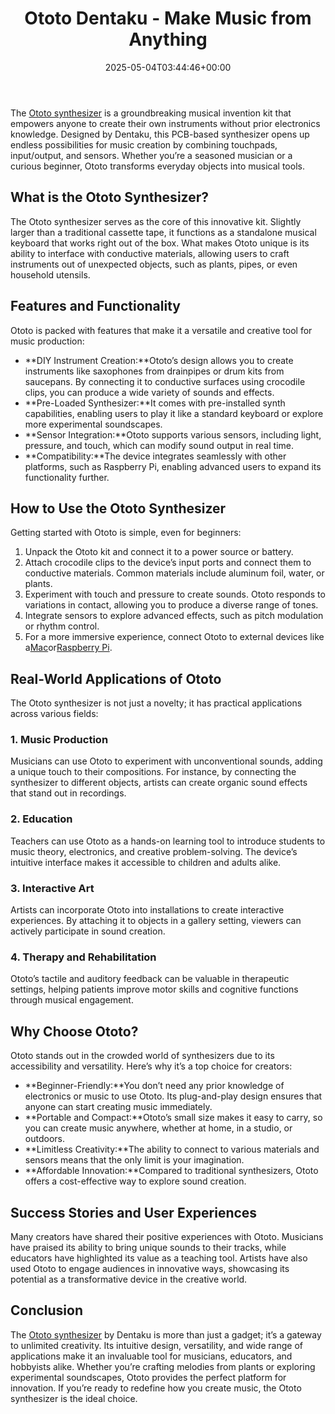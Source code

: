 ﻿---
layout: post
title: Ototo Dentaku - Make Music from Anything
date: '2025-05-04T03:44:46+00:00'
categories:
- Keyboard
tags: []
slug: /ototo-dentaku/
lastmod: 2025-05-07T12:21:28+03:00
---

The
[Ototo synthesizer](https://dentakulondon.com/ototo)
is a groundbreaking musical invention kit that empowers anyone to create their own instruments without prior electronics knowledge. Designed by Dentaku, this PCB-based synthesizer opens up endless possibilities for music creation by combining touchpads, input/output, and sensors. Whether you’re a seasoned musician or a curious beginner, Ototo transforms everyday objects into musical tools.
## What is the Ototo Synthesizer?
The Ototo synthesizer serves as the core of this innovative kit. Slightly larger than a traditional cassette tape, it functions as a standalone musical keyboard that works right out of the box. What makes Ototo unique is its ability to interface with conductive materials, allowing users to craft instruments out of unexpected objects, such as plants, pipes, or even household utensils.
## Features and Functionality
Ototo is packed with features that make it a versatile and creative tool for music production:
- **DIY Instrument Creation:**Ototo’s design allows you to create instruments like saxophones from drainpipes or drum kits from saucepans. By connecting it to conductive surfaces using crocodile clips, you can produce a wide variety of sounds and effects.
- **Pre-Loaded Synthesizer:**It comes with pre-installed synth capabilities, enabling users to play it like a standard keyboard or explore more experimental soundscapes.
- **Sensor Integration:**Ototo supports various sensors, including light, pressure, and touch, which can modify sound output in real time.
- **Compatibility:**The device integrates seamlessly with other platforms, such as Raspberry Pi, enabling advanced users to expand its functionality further.
## How to Use the Ototo Synthesizer
Getting started with Ototo is simple, even for beginners:
1. Unpack the Ototo kit and connect it to a power source or battery.
2. Attach crocodile clips to the device’s input ports and connect them to conductive materials. Common materials include aluminum foil, water, or plants.
3. Experiment with touch and pressure to create sounds. Ototo responds to variations in contact, allowing you to produce a diverse range of tones.
4. Integrate sensors to explore advanced effects, such as pitch modulation or rhythm control.
5. For a more immersive experience, connect Ototo to external devices like a[Mac](https://www.apple.com/mac)or[Raspberry Pi](https://www.raspberrypi.org).
## Real-World Applications of Ototo
The Ototo synthesizer is not just a novelty; it has practical applications across various fields:
### 1. Music Production
Musicians can use Ototo to experiment with unconventional sounds, adding a unique touch to their compositions. For instance, by connecting the synthesizer to different objects, artists can create organic sound effects that stand out in recordings.
### 2. Education
Teachers can use Ototo as a hands-on learning tool to introduce students to music theory, electronics, and creative problem-solving. The device’s intuitive interface makes it accessible to children and adults alike.
### 3. Interactive Art
Artists can incorporate Ototo into installations to create interactive experiences. By attaching it to objects in a gallery setting, viewers can actively participate in sound creation.
### 4. Therapy and Rehabilitation
Ototo’s tactile and auditory feedback can be valuable in therapeutic settings, helping patients improve motor skills and cognitive functions through musical engagement.
## Why Choose Ototo?
Ototo stands out in the crowded world of synthesizers due to its accessibility and versatility. Here’s why it’s a top choice for creators:
- **Beginner-Friendly:**You don’t need any prior knowledge of electronics or music to use Ototo. Its plug-and-play design ensures that anyone can start creating music immediately.
- **Portable and Compact:**Ototo’s small size makes it easy to carry, so you can create music anywhere, whether at home, in a studio, or outdoors.
- **Limitless Creativity:**The ability to connect to various materials and sensors means that the only limit is your imagination.
- **Affordable Innovation:**Compared to traditional synthesizers, Ototo offers a cost-effective way to explore sound creation.
## Success Stories and User Experiences
Many creators have shared their positive experiences with Ototo. Musicians have praised its ability to bring unique sounds to their tracks, while educators have highlighted its value as a teaching tool. Artists have also used Ototo to engage audiences in innovative ways, showcasing its potential as a transformative device in the creative world.
## Conclusion
The
[Ototo synthesizer](https://dentakulondon.com/ototo)
by Dentaku is more than just a gadget; it’s a gateway to unlimited creativity. Its intuitive design, versatility, and wide range of applications make it an invaluable tool for musicians, educators, and hobbyists alike. Whether you’re crafting melodies from plants or exploring experimental soundscapes, Ototo provides the perfect platform for innovation. If you’re ready to redefine how you create music, the Ototo synthesizer is the ideal choice.